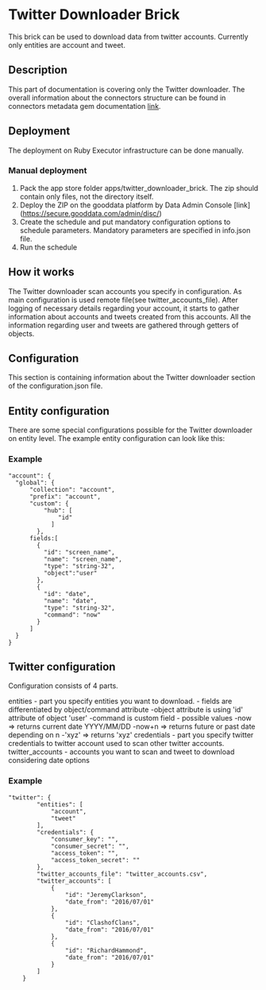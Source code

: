 Twitter Downloader Brick
==================
This brick can be used to download data from twitter accounts. Currently only entities are account and tweet.

## Description

This part of documentation is covering only the Twitter downloader. The overall information about the connectors structure can be found in connectors metadata gem documentation [link](https://github.com/gooddata/gooddata_connectors_metadata/tree/bds_implementation).

## Deployment

The deployment on Ruby Executor infrastructure can be done manually.

### Manual deployment

1. Pack the app store folder apps/twitter_downloader_brick. The zip should contain only files, not the directory itself.
2. Deploy the ZIP on the gooddata platform by Data Admin Console [link] (https://secure.gooddata.com/admin/disc/)
3. Create the schedule and put mandatory configuration options to schedule parameters. Mandatory parameters are specified in info.json file.
4. Run the schedule

## How it works

The Twitter downloader scan accounts you specify in configuration. As main configuration is used remote file(see twitter_accounts_file).  After logging of necessary details regarding your account, it starts to gather information about accounts and tweets created from this accounts.
All the information regarding user and tweets are gathered through getters of objects.

## Configuration

This section is containing information about the Twitter downloader section of the configuration.json file.

## Entity configuration

There are some special configurations possible for the Twitter downloader on entity level. The example entity configuration can look like this:

### Example
 
    "account": {
      "global": {
          "collection": "account",
          "prefix": "account",
          "custom": {
              "hub": [
                  "id"
                ]
            },
          fields:[
            {
              "id": "screen_name",
              "name": "screen_name",
              "type": "string-32",
              "object":"user"
            },
            {
              "id": "date",
              "name": "date",
              "type": "string-32",
              "command": "now"
            }
          ]
      }
    }

## Twitter configuration

Configuration consists of 4 parts.

entities - part you specify entities you want to download.
         - fields are differentiated by object/command attribute
            -object attribute is using 'id' attribute of object 'user'
            -command is custom field
                - possible values
                    -now => returns current date YYYY/MM/DD
                    -now+n => returns future or past date depending on n
                    -'xyz' => returns 'xyz'
credentials - part you specify twitter credentials to twitter account used to scan other twitter accounts.
twitter_accounts - accounts you want to scan and tweet to download considering date options

### Example

    "twitter": {
            "entities": [
                "account",
                "tweet"
            ],
            "credentials": {
                "consumer_key": "",
                "consumer_secret": "",
                "access_token": "",
                "access_token_secret": ""
            },
            "twitter_accounts_file": "twitter_accounts.csv",
            "twitter_accounts": [
                {
                    "id": "JeremyClarkson",
                    "date_from": "2016/07/01"
                },
                {
                    "id": "ClashofClans",
                    "date_from": "2016/07/01"
                },
                {
                    "id": "RichardHammond",
                    "date_from": "2016/07/01"
                }
            ]
        }

 
